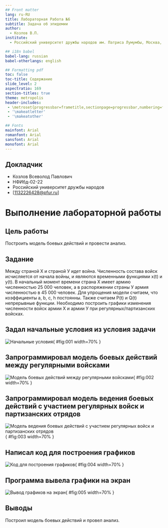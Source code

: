 ```yaml
---
## Front matter
lang: ru-RU
title: Лабораторная Работа №6
subtitle: Задача об эпидемии
author:
  - Козлов В.П.
institute:
  - Российский университет дружбы народов им. Патриса Лумумбы, Москва, Россия

## i18n babel
babel-lang: russian
babel-otherlangs: english

## Formatting pdf
toc: false
toc-title: Содержание
slide_level: 2
aspectratio: 169
section-titles: true
theme: metropolis
header-includes:
 - \metroset{progressbar=frametitle,sectionpage=progressbar,numbering=fraction}
 - '\makeatletter'
 - '\makeatother'

## Fonts
mainfont: Arial
romanfont: Arial
sansfont: Arial
monofont: Arial
---
```



## Докладчик


  * Козлов Всеволод Павлович
  * НФИбд-02-22
  * Российский университет дружбы народов
  * [1132226428@pfur.ru]
  
# Выполнение лабораторной работы

## Цель работы

Построить модель боевых действий и провести анализ.

## Задание

Между страной Х и страной У идет война. Численность состава войск
исчисляется от начала войны, и являются временными функциями x(t) и y(t). В
начальный момент времени страна Х имеет армию численностью 25 000 человек, а
в распоряжении страны У армия численностью в 45 000 человек. Для упрощения
модели считаем, что коэффициенты a, b, c, h постоянны. Также считаем P(t) и Q(t) непрерывные функции.
Необходимо построить графики изменения численности войск армии Х и армии У при регулярных/партизанских войсках.

## Задал начальные условия из условия задачи

![Начальные условия](image/1.png){ #fig:001 width=70% }

## Запрограммировал модель боевых действий между регулярными войсками

![Модель боевых действий между регулярными войсками](image/2.png){ #fig:002 width=70% }

## Запрограммировал модель ведения боевых действий с участием регулярных войск и партизанских отрядов

![Модель ведения боевых действий с участием регулярных войск и партизанских отрядов](image/3.png){ #fig:003 width=70% }

## Написал код для построения графиков

![Код для построения графиков](image/4.png){ #fig:004 width=70% }

## Программа вывела графики на экран

![Вывод графиков на экран](image/5.png){ #fig:005 width=70% }

## Выводы

Построил модель боевых действий и провел анализ.